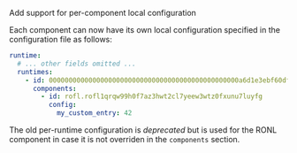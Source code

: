 Add support for per-component local configuration

Each component can now have its own local configuration specified in the
configuration file as follows:

```yaml
runtime:
  # ... other fields omitted ...
  runtimes:
    - id: 000000000000000000000000000000000000000000000000a6d1e3ebf60dff6c
      components:
        - id: rofl.rofl1qrqw99h0f7az3hwt2cl7yeew3wtz0fxunu7luyfg
          config:
            my_custom_entry: 42
```

The old per-runtime configuration is _deprecated_ but is used for the RONL
component in case it is not overriden in the `components` section.
